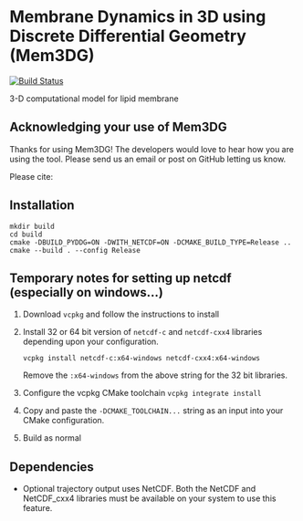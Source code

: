# Membrane Dynamics in 3D using Discrete Differential Geometry (Mem3DG)

[![Build Status](https://travis-ci.com/RangamaniLabUCSD/Mem3DG.svg?token=HxusyqZoDyxkhvY6GCzF&branch=master)](https://travis-ci.com/RangamaniLabUCSD/Mem3DG)

3-D computational model for lipid membrane 

## Acknowledging your use of Mem3DG
Thanks for using Mem3DG! The developers would love to hear how you are using the tool. Please send us an email or post on GitHub letting us know.

Please cite:

## Installation

```
mkdir build
cd build
cmake -DBUILD_PYDDG=ON -DWITH_NETCDF=ON -DCMAKE_BUILD_TYPE=Release ..
cmake --build . --config Release
```

## Temporary notes for setting up netcdf (especially on windows...)

1. Download `vcpkg` and follow the instructions to install
2. Install 32 or 64 bit version of `netcdf-c` and `netcdf-cxx4` libraries depending upon your configuration.

   `vcpkg install netcdf-c:x64-windows netcdf-cxx4:x64-windows`

   Remove the `:x64-windows` from the above string for the 32 bit libraries.

3. Configure the vcpkg CMake toolchain `vcpkg integrate install`
4. Copy and paste the `-DCMAKE_TOOLCHAIN...` string as an input into your CMake configuration.
5. Build as normal

## Dependencies

* Optional trajectory output uses NetCDF. Both the NetCDF and NetCDF_cxx4 libraries must be available on your system to use this feature.
